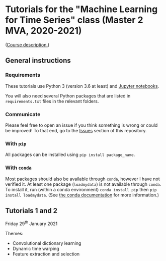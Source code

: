 # Tutorials for the "Machine Learning for Time Series" class (Master 2 MVA, 2020-2021)

([Course description.](http://www.laurentoudre.fr/ast.html))

## General instructions

### Requirements
These tutorials use Python 3 (version 3.6 at least) and [Jupyter notebooks](https://jupyter.org/).

You will also need several Python packages that are listed in `requirements.txt` files in the relevant folders.

### Communicate

Please feel free to open an issue if you think something is wrong or could be improved!
To that end, go to the [Issues](https://github.com/deepcharles/tutorial-MVA-2021/issues) section of this repository.


### With `pip`
All packages can be installed using `pip install package_name`.

### With `conda`
Most packages should also be available through `conda`, however I have not verified it.
At least one package (`loadmydata`) is not available through `conda`.
To install it, run (within a conda environment) `conda install pip` then `pip install loadmydata`. (See [the conda documentation](https://docs.conda.io/projects/conda/en/latest/user-guide/tasks/manage-pkgs.html#installing-non-conda-packages) for more information.)

## Tutorials 1 and 2

Friday 29<sup>th</sup> January 2021

Themes:
- Convolutional dictionary learning
- Dynamic time warping
- Feature extraction and selection

